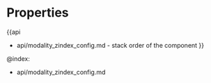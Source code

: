 Properties
==========

{{api
- api/modality_zindex_config.md - stack order of the component
}}

@index:
- api/modality_zindex_config.md

